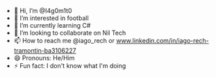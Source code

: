 - 👋 Hi, I’m @I4g0m1t0
- 👀 I’m interested in football
- 🌱 I’m currently learning C#
- 💞️ I’m looking to collaborate on Nil Tech
- 📫 How to reach me @iago_rech or www.linkedin.com/in/iago-rech-tramontin-ba3106227
- 😄 Pronouns: He/Him
- ⚡ Fun fact: I don't know what I'm doing

<!---
I4g0m1t0/I4g0m1t0 is a ✨ special ✨ repository because its `README.md` (this file) appears on your GitHub profile.
You can click the Preview link to take a look at your changes.
--->
